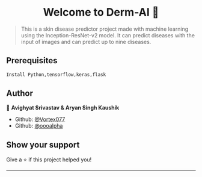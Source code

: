 <h1 align="center">Welcome to Derm-AI 👋</h1>
<p>
</p>

> This is a skin disease predictor project made with machine learning using the Inception-ResNet-v2 model. It can predict diseases with the input of images and can predict up to nine diseases.

## Prerequisites

```sh
Install Python,tensorflow,keras,flask
```

## Author

👤 **Avighyat Srivastav & Aryan Singh Kaushik**

* Github: [@Vortex077](https://github.com/Vortex077)
* Github: [@oooalpha](https://github.com/oooalpha)

## Show your support

Give a ⭐️ if this project helped you!

***
